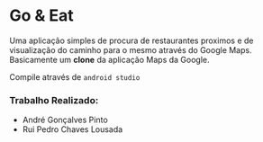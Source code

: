 # Go & Eat
Uma aplicação simples de procura de restaurantes proximos e de visualização do caminho para o mesmo através 
do Google Maps.
Basicamente um **clone** da aplicação Maps da Google.

Compile através de `android studio`
### Trabalho Realizado:

- André Gonçalves Pinto
- Rui Pedro Chaves Lousada
